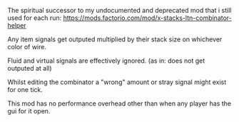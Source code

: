 The spiritual successor to my undocumented and deprecated mod that i still used for each run:
https://mods.factorio.com/mod/x-stacks-ltn-combinator-helper

Any item signals get outputed multiplied by their stack size on whichever color of wire.

Fluid and virtual signals are effectively ignored. (as in: does not get outputed at all)

Whilst editing the combinator a "wrong" amount or stray signal might exist for one tick.

This mod has no performance overhead other than when any player has the gui for it open.
